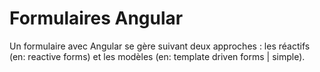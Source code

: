 # Formulaires Angular
Un formulaire avec Angular se gère suivant deux approches : les réactifs (en: reactive forms) et les modèles (en: template driven forms | simple).